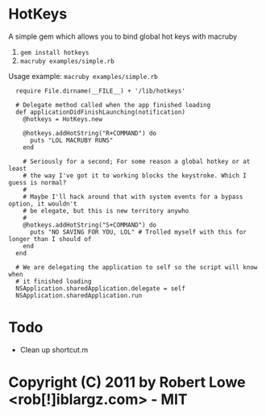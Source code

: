 HotKeys
=====

A simple gem which allows you to bind global hot keys with macruby

1. `gem install hotkeys`
2. `macruby examples/simple.rb`

Usage example:
`macruby examples/simple.rb`

      require File.dirname(__FILE__) + '/lib/hotkeys'

      # Delegate method called when the app finished loading
      def applicationDidFinishLaunching(notification)
        @hotkeys = HotKeys.new

        @hotkeys.addHotString("R+COMMAND") do
          puts "LOL MACRUBY RUNS"
        end

        # Seriously for a second; For some reason a global hotkey or at least 
        # the way I've got it to working blocks the keystroke. Which I guess is normal?
        #
        # Maybe I'll hack around that with system events for a bypass option, it wouldn't 
        # be elegate, but this is new territory anywho
        #
        @hotkeys.addHotString("S+COMMAND") do
          puts "NO SAVING FOR YOU, LOL" # Trolled myself with this for longer than I should of
        end
      end

      # We are delegating the application to self so the script will know when
      # it finished loading
      NSApplication.sharedApplication.delegate = self
      NSApplication.sharedApplication.run

Todo
=====
 * Clean up shortcut.m

# Copyright (C) 2011 by Robert Lowe <rob[!]iblargz.com> - MIT
